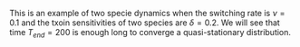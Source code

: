 This is an example of two specie dynamics when the switching rate is $\nu=0.1$ and the txoin sensitivities of two species are $\delta=0.2$. 
We will see that time $T_{end}=200$ is enough long to converge a quasi-stationary distribution.
